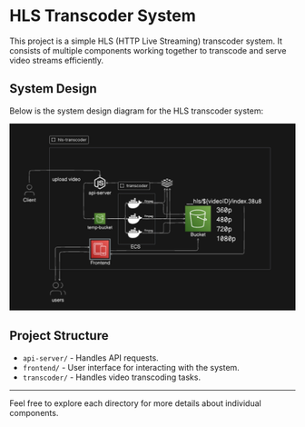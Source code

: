 # HLS Transcoder System

This project is a simple HLS (HTTP Live Streaming) transcoder system. It consists of multiple components working together to transcode and serve video streams efficiently.

## System Design

Below is the system design diagram for the HLS transcoder system:

![HLS Transcoder System Design](hls-transcoder-system-design.png)

## Project Structure

- `api-server/` - Handles API requests.
- `frontend/` - User interface for interacting with the system.
- `transcoder/` - Handles video transcoding tasks.

---

Feel free to explore each directory for more details about individual components.

